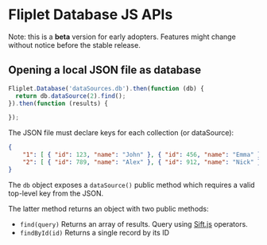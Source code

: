 # Fliplet Database JS APIs

Note: this is a **beta** version for early adopters. Features might change without notice before the stable release.

## Opening a local JSON file as database

```js
Fliplet.Database('dataSources.db').then(function (db) {
  return db.dataSource(2).find();
}).then(function (results) {

});
```

The JSON file must declare keys for each collection (or dataSource):

```json
{
    "1": [ { "id": 123, "name": "John" }, { "id": 456, "name": "Emma" } ],
    "2": [ { "id": 789, "name": "Alex" }, { "id": 912, "name": "Nick" } ]
}
```

The `db` object exposes a `dataSource()` public method which requires a valid top-level key from the JSON.

The latter method returns an object with two public methods:

- `find(query)` Returns an array of results. Query using [Sift.js](https://github.com/crcn/sift.js/tree/master) operators.
- `findById(id)` Returns a single record by its ID